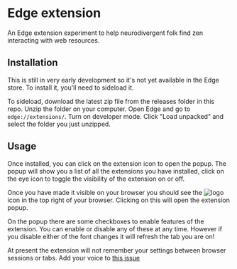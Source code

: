 # Edge extension
An Edge extension experiment to help neurodivergent folk find zen interacting with web resources.


## Installation

This is still in very early development so it's not yet available in the Edge store. To install it, you'll need to sideload it.

To sideload, download the latest zip file from the releases folder in this repo.
Unzip the folder on your computer.
Open Edge and go to `edge://extensions/`.
Turn on developer mode.
Click "Load unpacked" and select the folder you just unzipped.

## Usage

Once installed, you can click on the extension icon to open the popup. The popup will show you a list of all the extensions you have installed, click on the eye icon to toggle the visibility of the extension on or off.

Once you have made it visible on your browser you should see the ![logo](./images/icon.png) icon in the top right of your browser. Clicking on this will open the extension popup.

On the popup there are some checkboxes to enable features of the extension. You can enable or disable any of these at any time. However if you disable either of the font changes it will refresh the tab you are on! 

At present the extension will not remember your settings between browser sessions or tabs. Add your voice to [this issue](https://github.com/Sam-Rowe/Edge-Accessibility-Enhancer-Extension/issues/1)

